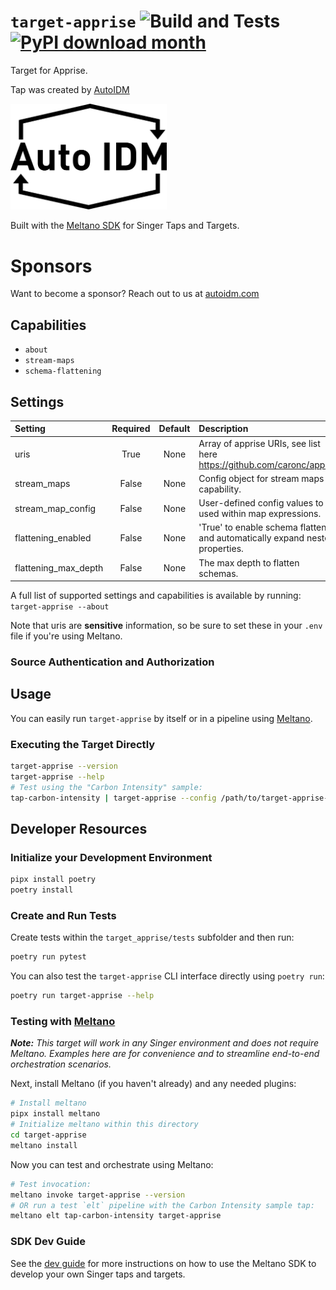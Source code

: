 # `target-apprise` ![Build and Tests](https://github.com/AutoIDM/target-apprise/actions/workflows/ci.yml/badge.svg?branch=main) [![PyPI download month](https://img.shields.io/pypi/dm/target-apprise.svg)](https://pypi.python.org/pypi/tap-apprise/) 
Target for Apprise. 

Tap was created by [AutoIDM](https://autoidm.com)

<a href="https://autoidm.com"><img alt="AutoIDM" src="./images/autoidm.png" width="250"></a>

Built with the [Meltano SDK](https://sdk.meltano.com) for Singer Taps and Targets.

# Sponsors
Want to become a sponsor? Reach out to us at [autoidm.com](https://autoidm.com)

## Capabilities

* `about`
* `stream-maps`
* `schema-flattening`

## Settings

| Setting             | Required | Default | Description |
|:--------------------|:--------:|:-------:|:------------|
| uris                | True     | None    | Array of apprise URIs, see list here https://github.com/caronc/apprise |
| stream_maps         | False    | None    | Config object for stream maps capability. |
| stream_map_config   | False    | None    | User-defined config values to be used within map expressions. |
| flattening_enabled  | False    | None    | 'True' to enable schema flattening and automatically expand nested properties. |
| flattening_max_depth| False    | None    | The max depth to flatten schemas. |

A full list of supported settings and capabilities is available by running: `target-apprise --about`

Note that uris are **sensitive** information, so be sure to set these in your `.env` file if you're using Meltano. 


### Source Authentication and Authorization


## Usage

You can easily run `target-apprise` by itself or in a pipeline using [Meltano](https://meltano.com/).

### Executing the Target Directly

```bash
target-apprise --version
target-apprise --help
# Test using the "Carbon Intensity" sample:
tap-carbon-intensity | target-apprise --config /path/to/target-apprise-config.json
```

## Developer Resources

### Initialize your Development Environment

```bash
pipx install poetry
poetry install
```

### Create and Run Tests

Create tests within the `target_apprise/tests` subfolder and
  then run:

```bash
poetry run pytest
```

You can also test the `target-apprise` CLI interface directly using `poetry run`:

```bash
poetry run target-apprise --help
```

### Testing with [Meltano](https://meltano.com/)

_**Note:** This target will work in any Singer environment and does not require Meltano.
Examples here are for convenience and to streamline end-to-end orchestration scenarios._

Next, install Meltano (if you haven't already) and any needed plugins:

```bash
# Install meltano
pipx install meltano
# Initialize meltano within this directory
cd target-apprise
meltano install
```

Now you can test and orchestrate using Meltano:

```bash
# Test invocation:
meltano invoke target-apprise --version
# OR run a test `elt` pipeline with the Carbon Intensity sample tap:
meltano elt tap-carbon-intensity target-apprise
```

### SDK Dev Guide

See the [dev guide](https://sdk.meltano.com/en/latest/dev_guide.html) for more instructions on how to use the Meltano SDK to
develop your own Singer taps and targets.
